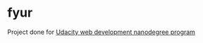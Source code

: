 # fyur
Project done for [ Udacity web development nanodegree program](https://www.udacity.com/course/full-stack-web-developer-nanodegree--nd0044)
